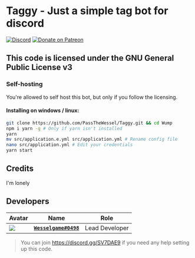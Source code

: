 # Taggy - Just a simple tag bot for discord
[![Discord](https://discordapp.com/api/guilds/107131083958538240/embed.png)](https://discord.gg/SV7DAE9) [![Donate on Patreon](https://img.shields.io/badge/patreon-donate-orange.svg)](https://patreon.com/wessel)

## This code is licensed under the GNU General Public License v3
### Self-hosting
You're allowed to self host this bot, but only if you follow the licensing.

#### Installing on windows / linux:
```sh
git clone https://github.com/PassTheWessel/Taggy.git && cd Wump
npm i yarn -g # Only if yarn isn't installed
yarn
mv src/application.e.yml src/application.yml # Rename config file
nano src/application.yml # Edit your credentials
yarn start
```

## Credits
I'm lonely

## Developers
|Avatar|Name|Role|
|------|----|----|
|![](https://cdn.discordapp.com/avatars/107130754189766656/5da53829d5042e62147077fa6c85ff15.jpg?size=128)|[**`Wesselgame#0498`**](https://github.com/PassTheWessel)|Lead Developer|

> You can join https://discord.gg/SV7DAE9 if you need any help setting up this code.